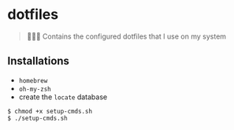 # dotfiles
> 👩🏻‍💻 Contains the configured dotfiles that I use on my system


## Installations

- `homebrew`
- `oh-my-zsh`
- create the `locate` database


```
$ chmod +x setup-cmds.sh
$ ./setup-cmds.sh
```
